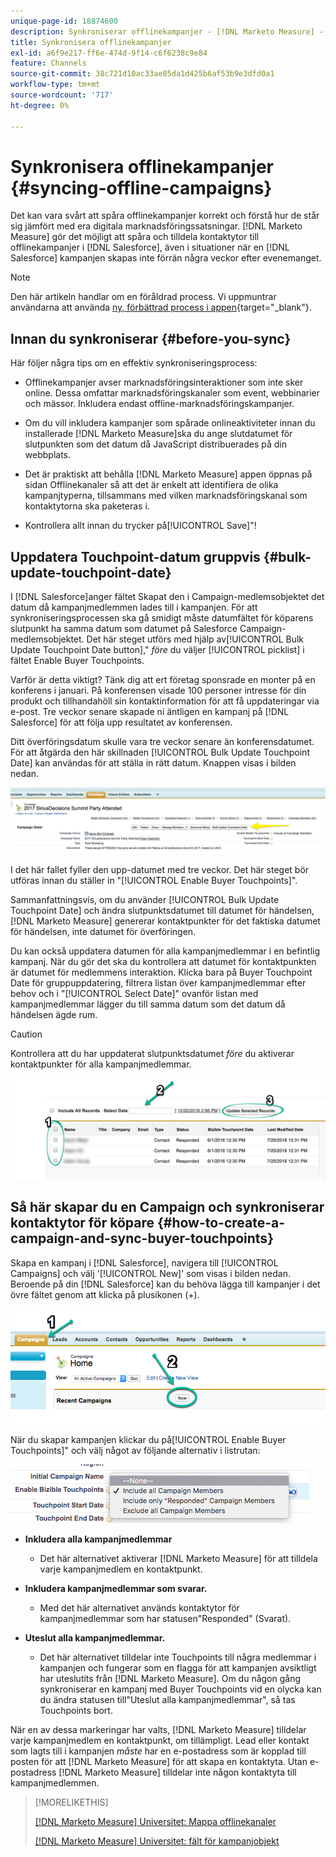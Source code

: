 ```yaml
---
unique-page-id: 18874600
description: Synkroniserar offlinekampanjer - [!DNL Marketo Measure] - Produktdokumentation
title: Synkronisera offlinekampanjer
exl-id: a6f9e217-ff6e-474d-9f14-c6f6238c9e84
feature: Channels
source-git-commit: 38c721d10ac33ae85da1d425b6af53b9e3dfd0a1
workflow-type: tm+mt
source-wordcount: '717'
ht-degree: 0%

---
```


# Synkronisera offlinekampanjer {#syncing-offline-campaigns}

Det kan vara svårt att spåra offlinekampanjer korrekt och förstå hur de står sig jämfört med era digitala marknadsföringssatsningar. [!DNL Marketo Measure] gör det möjligt att spåra och tilldela kontaktytor till offlinekampanjer i [!DNL Salesforce], även i situationer när en [!DNL Salesforce] kampanjen skapas inte förrän några veckor efter evenemanget.

>[!NOTE]
>
>Den här artikeln handlar om en föråldrad process. Vi uppmuntrar användarna att använda [ny, förbättrad process i appen](/help/channel-tracking-and-setup/offline-channels/custom-campaign-sync.md){target="_blank"}.

## Innan du synkroniserar {#before-you-sync}

Här följer några tips om en effektiv synkroniseringsprocess:

* Offlinekampanjer avser marknadsföringsinteraktioner som inte sker online. Dessa omfattar marknadsföringskanaler som event, webbinarier och mässor. Inkludera endast offline-marknadsföringskampanjer.
* Om du vill inkludera kampanjer som spårade onlineaktiviteter innan du installerade [!DNL Marketo Measure]ska du ange slutdatumet för slutpunkten som det datum då JavaScript distribuerades på din webbplats.
* Det är praktiskt att behålla [!DNL Marketo Measure] appen öppnas på sidan Offlinekanaler så att det är enkelt att identifiera de olika kampanjtyperna, tillsammans med vilken marknadsföringskanal som kontaktytorna ska paketeras i.

* Kontrollera allt innan du trycker på[!UICONTROL Save]&quot;!

## Uppdatera Touchpoint-datum gruppvis {#bulk-update-touchpoint-date}

I [!DNL Salesforce]anger fältet Skapat den i Campaign-medlemsobjektet det datum då kampanjmedlemmen lades till i kampanjen. För att synkroniseringsprocessen ska gå smidigt måste datumfältet för köparens slutpunkt ha samma datum som datumet på Salesforce Campaign-medlemsobjektet. Det här steget utförs med hjälp av[!UICONTROL Bulk Update Touchpoint Date button],&quot; _före_ du väljer [!UICONTROL picklist] i fältet Enable Buyer Touchpoints.

Varför är detta viktigt? Tänk dig att ert företag sponsrade en monter på en konferens i januari. På konferensen visade 100 personer intresse för din produkt och tillhandahöll sin kontaktinformation för att få uppdateringar via e-post. Tre veckor senare skapade ni äntligen en kampanj på [!DNL Salesforce] för att följa upp resultatet av konferensen.

Ditt överföringsdatum skulle vara tre veckor senare än konferensdatumet. För att åtgärda den här skillnaden [!UICONTROL Bulk Update Touchpoint Date] kan användas för att ställa in rätt datum. Knappen visas i bilden nedan.

![](assets/1-3.png)

I det här fallet fyller den upp-datumet med tre veckor. Det här steget bör utföras innan du ställer in &quot;[!UICONTROL Enable Buyer Touchpoints]&quot;.

Sammanfattningsvis, om du använder [!UICONTROL Bulk Update Touchpoint Date] och ändra slutpunktsdatumet till datumet för händelsen, [!DNL Marketo Measure] genererar kontaktpunkter för det faktiska datumet för händelsen, inte datumet för överföringen.

Du kan också uppdatera datumen för alla kampanjmedlemmar i en befintlig kampanj. När du gör det ska du kontrollera att datumet för kontaktpunkten är datumet för medlemmens interaktion. Klicka bara på Buyer Touchpoint Date för gruppuppdatering, filtrera listan över kampanjmedlemmar efter behov och i &quot;[!UICONTROL Select Date]&quot; ovanför listan med kampanjmedlemmar lägger du till samma datum som det datum då händelsen ägde rum.

>[!CAUTION]
>
>Kontrollera att du har uppdaterat slutpunktsdatumet _före_ du aktiverar kontaktpunkter för alla kampanjmedlemmar.

![](assets/2-3.png)

## Så här skapar du en Campaign och synkroniserar kontaktytor för köpare {#how-to-create-a-campaign-and-sync-buyer-touchpoints}

Skapa en kampanj i [!DNL Salesforce], navigera till [!UICONTROL Campaigns] och välj &#39;[!UICONTROL New]&#39; som visas i bilden nedan. Beroende på din [!DNL Salesforce] kan du behöva lägga till kampanjer i det övre fältet genom att klicka på plusikonen (+).

![](assets/3-3.png)

När du skapar kampanjen klickar du på[!UICONTROL Enable Buyer Touchpoints]&quot; och välj något av följande alternativ i listrutan:

![](assets/4-3.png)

* **Inkludera alla kampanjmedlemmar**
   * Det här alternativet aktiverar [!DNL Marketo Measure] för att tilldela varje kampanjmedlem en kontaktpunkt.

* **Inkludera kampanjmedlemmar som svarar.**
   * Med det här alternativet används kontaktytor för kampanjmedlemmar som har statusen&quot;Responded&quot; (Svarat).

* **Uteslut alla kampanjmedlemmar.**
   * Det här alternativet tilldelar inte Touchpoints till några medlemmar i kampanjen och fungerar som en flagga för att kampanjen avsiktligt har uteslutits från [!DNL Marketo Measure]. Om du någon gång synkroniserar en kampanj med Buyer Touchpoints vid en olycka kan du ändra statusen till&quot;Uteslut alla kampanjmedlemmar&quot;, så tas Touchpoints bort.

När en av dessa markeringar har valts, [!DNL Marketo Measure] tilldelar varje kampanjmedlem en kontaktpunkt, om tillämpligt. Lead eller kontakt som lagts till i kampanjen _måste_ har en e-postadress som är kopplad till posten för att [!DNL Marketo Measure] för att skapa en kontaktyta. Utan e-postadress [!DNL Marketo Measure] tilldelar inte någon kontaktyta till kampanjmedlemmen.

>[!MORELIKETHIS]
>
>[[!DNL Marketo Measure] Universitet: Mappa offlinekanaler](https://universityonline.marketo.com/courses/bizible-fundamentals-channel-management/#/page/5c630eca34d9f0367662b77f)
>
>[[!DNL Marketo Measure] Universitet: fält för kampanjobjekt](https://universityonline.marketo.com/courses/bizible-fundamentals-channel-management/#/page/5c63007334d9f0367662b758)
